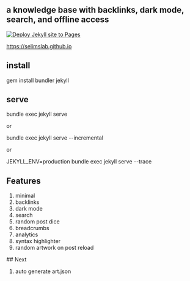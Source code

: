##  a knowledge base with backlinks, dark mode, search, and offline access

[![Deploy Jekyll site to Pages](https://github.com/selimslab/selimslab.github.io/actions/workflows/pages.yml/badge.svg)](https://github.com/selimslab/selimslab.github.io/actions/workflows/pages.yml)

<https://selimslab.github.io>

## install

gem install bundler jekyll

## serve

bundle exec jekyll serve

or

bundle exec jekyll serve --incremental

or 

JEKYLL_ENV=production bundle exec jekyll serve --trace


## Features 

1. minimal
2. backlinks
3. dark mode
4. search
5. random post dice
6. breadcrumbs
7. analytics
8. syntax highlighter
9. random artwork on post reload
   

## Next 

1. auto generate art.json 




